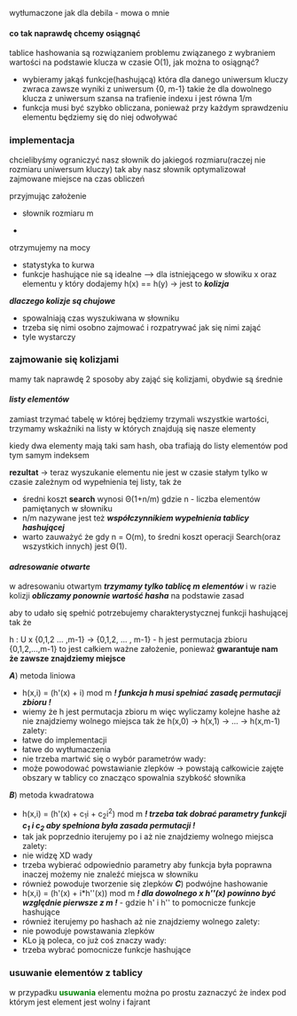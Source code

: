 wytłumaczone jak dla debila - mowa o mnie

#### co tak naprawdę chcemy osiągnąć
tablice hashowania są rozwiązaniem problemu związanego z wybraniem wartości na podstawie klucza w czasie O(1), jak można to osiągnąć?
 - wybieramy jakąś funkcje(hashującą) która dla danego uniwersum kluczy zwraca zawsze wyniki z uniwersum {0, m-1} takie że dla dowolnego klucza z uniwersum szansa na trafienie indexu i jest równa 1/m
 - funkcja musi być szybko obliczana, ponieważ przy każdym sprawdzeniu elementu będziemy się do niej odwoływać

### implementacja
chcielibyśmy ograniczyć nasz słownik do jakiegoś rozmiaru(raczej nie rozmiaru uniwersum kluczy) tak aby nasz słownik optymalizował zajmowane miejsce na czas obliczeń

przyjmując założenie
- słownik rozmiaru m
+
otrzymujemy na mocy
- statystyka to kurwa
- funkcje hashujące nie są idealne
-->
dla istniejącego w słowiku x oraz elementu y który dodajemy h(x) == h(y) → jest to ***kolizja*** 

***dlaczego kolizje są chujowe***
 - spowalniają czas wyszukiwana w słowniku
 - trzeba się nimi osobno zajmować i rozpatrywać jak się nimi zająć
 - tyle wystarczy


### zajmowanie się kolizjami

mamy tak naprawdę 2 sposoby aby zająć się kolizjami, obydwie są średnie

#### ***listy elementów***

zamiast trzymać tabelę w której będziemy trzymali wszystkie wartości, trzymamy wskaźniki na listy w których znajdują się nasze elementy

kiedy dwa elementy mają taki sam hash, oba trafiają do listy elementów pod tym samym indeksem

**rezultat** → teraz wyszukanie elementu nie jest w czasie stałym tylko w czasie zależnym od wypełnienia tej listy, tak że 
 - średni koszt **search** wynosi  Θ(1+n/m) gdzie n - liczba elementów pamiętanych w słowniku
 - n/m nazywane jest też ***współczynnikiem wypełnienia tablicy hashującej***
 - warto zauważyć że gdy n = O(m), to średni koszt operacji Search(oraz wszystkich innych) jest Θ(1).

#### ***adresowanie otwarte***

w adresowaniu otwartym ***trzymamy tylko tablicę m elementów*** i w razie kolizji ***obliczamy ponownie wartość hasha*** na podstawie zasad

aby to udało się spełnić potrzebujemy charakterystycznej funkcji hashującej tak że

h : U x {0,1,2 ... ,m-1} → {0,1,2, ... , m-1} - h jest permutacja zbioru {0,1,2,...,m-1} 
to jest całkiem ważne założenie, ponieważ **gwarantuje nam że zawsze znajdziemy miejsce**

***A***) metoda liniowa
 - h(x,i) = (h'(x) + i) mod m ***! funkcja h musi spełniać zasadę permutacji zbioru !***
 - wiemy że h jest permutacja zbioru m więc wyliczamy kolejne hashe aż nie znajdziemy wolnego miejsca tak że h(x,0) → h(x,1) → ... → h(x,m-1) 
zalety:
- łatwe do implementacji
- łatwe do wytłumaczenia
- nie trzeba martwić się o wybór parametrów
wady:
- może powodować powstawianie zlepków → powstają całkowicie zajęte obszary w tablicy co znacząco spowalnia szybkość słownika 

***B***) metoda kwadratowa
- h(x,i) = (h'(x) + c<sub>1</sub>i + c<sub>2</sub>i<sup>2</sup>) mod m ***! trzeba tak dobrać parametry funkcji c<sub>1</sub> i c<sub>2</sub> aby spełniona była zasada permutacji !***
- tak jak poprzednio iterujemy po i aż nie znajdziemy wolnego miejsca
zalety:
- nie widzę XD
wady 
- trzeba wybierać odpowiednio parametry aby funkcja była poprawna inaczej możemy nie znaleźć miejsca w słowniku
- również powoduje tworzenie się zlepków
***C***) podwójne hashowanie
- h(x,i) = (h'(x) + i\*h''(x)) mod m ***! dla dowolnego x h''(x) powinno być względnie pierwsze z m !*** - gdzie h' i h'' to pomocnicze funkcje hashujące 
- również iterujemy po hashach aż nie znajdziemy wolnego
zalety:
- nie powoduje powstawania zlepków 
- KLo ją poleca, co już coś znaczy
wady:
- trzeba wybrać pomocnicze funkcje hashujące




### usuwanie elementów z tablicy
w przypadku <span style="color:green"><b> usuwania</b></span> elementu można po prostu zaznaczyć że index pod którym jest element jest wolny i fajrant
